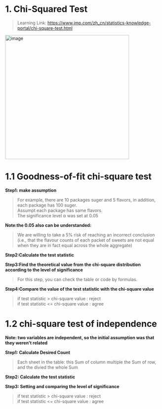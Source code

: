 # 1. Chi-Squared Test  
> Learning Link: https://www.jmp.com/zh_cn/statistics-knowledge-portal/chi-square-test.html  
  
<img width="401" alt="image" src="https://github.com/Chenbai404/Chenbai404.github.io/assets/54025529/be7ad394-a692-40c5-97af-fc7beb1eea3c">  
  
# 1.1 Goodness-of-fit chi-square test    
  
**Step1: make assumption**
> For example, there are 10 packages suger and 5 flavors, in addition, each package has 100 suger.  
> Assumpt each package has same flavors.    
> The significance level α was set at 0.05    
    
**Note:the 0.05 also can be understanded:**    
> We are willing to take a 5% risk of reaching an incorrect conclusion       
> (i.e., that the flavour counts of each packet of sweets are not equal when they are in fact equal across the whole aggregate)  
  
**Step2:Calculate the test statistic**    
  
**Step3:Find the theoretical value from the chi-square distribution according to the level of significance**  
> For this step, you can check the table or code by formulas.  
    
**Step4:Compare the value of the test statistic with the chi-square value**    
> if  test statistic > chi-square value : reject    
> if  test statistic <= chi-square value : agree    
    
    
     
# 1.2 chi-square test of independence  
**Note: two variables are independent, so the initial assumption was that they weren't related**  
  
**Step1: Calculate Desired Count**  
> Each sheet in the table: this Sum of column multiple the Sum of row, and the divied the whole Sum  
  
**Step2: Calculate the test statistic**  
    
**Step3: Setting and comparing the level of significance**  
> if  test statistic > chi-square value : reject    
> if  test statistic <= chi-square value : agree    
  
  

